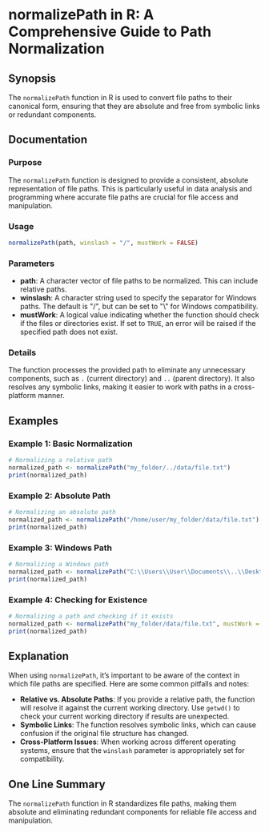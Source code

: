 <!--
Meta Description: # normalizePath in R: A Comprehensive Guide to Path Normalization ## Synopsis The `normalizePath` function in R is used to convert file paths to their...
Meta Keywords: file, path, normalizepath, paths, normalized_path
-->

# normalizePath in R: A Comprehensive Guide to Path Normalization

## Synopsis
The `normalizePath` function in R is used to convert file paths to their canonical form, ensuring that they are absolute and free from symbolic links or redundant components.

## Documentation

### Purpose
The `normalizePath` function is designed to provide a consistent, absolute representation of file paths. This is particularly useful in data analysis and programming where accurate file paths are crucial for file access and manipulation. 

### Usage
```R
normalizePath(path, winslash = "/", mustWork = FALSE)
```

### Parameters
- **path**: A character vector of file paths to be normalized. This can include relative paths.
- **winslash**: A character string used to specify the separator for Windows paths. The default is "/", but can be set to "\\" for Windows compatibility.
- **mustWork**: A logical value indicating whether the function should check if the files or directories exist. If set to `TRUE`, an error will be raised if the specified path does not exist.

### Details
The function processes the provided path to eliminate any unnecessary components, such as `.` (current directory) and `..` (parent directory). It also resolves any symbolic links, making it easier to work with paths in a cross-platform manner.

## Examples

### Example 1: Basic Normalization
```R
# Normalizing a relative path
normalized_path <- normalizePath("my_folder/../data/file.txt")
print(normalized_path)
```

### Example 2: Absolute Path
```R
# Normalizing an absolute path
normalized_path <- normalizePath("/home/user/my_folder/data/file.txt")
print(normalized_path)
```

### Example 3: Windows Path
```R
# Normalizing a Windows path
normalized_path <- normalizePath("C:\\Users\\User\\Documents\\..\\Desktop\\file.txt", winslash = "\\")
print(normalized_path)
```

### Example 4: Checking for Existence
```R
# Normalizing a path and checking if it exists
normalized_path <- normalizePath("my_folder/data/file.txt", mustWork = TRUE)
print(normalized_path)
```

## Explanation
When using `normalizePath`, it’s important to be aware of the context in which file paths are specified. Here are some common pitfalls and notes:

- **Relative vs. Absolute Paths**: If you provide a relative path, the function will resolve it against the current working directory. Use `getwd()` to check your current working directory if results are unexpected.
- **Symbolic Links**: The function resolves symbolic links, which can cause confusion if the original file structure has changed.
- **Cross-Platform Issues**: When working across different operating systems, ensure that the `winslash` parameter is appropriately set for compatibility.

## One Line Summary
The `normalizePath` function in R standardizes file paths, making them absolute and eliminating redundant components for reliable file access and manipulation.